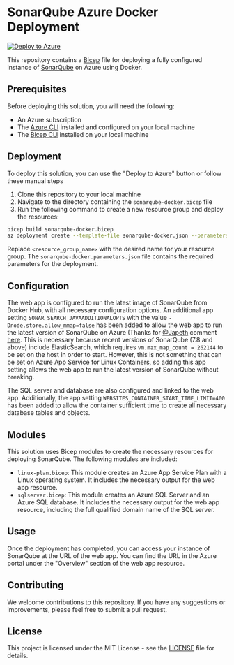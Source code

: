 # SonarQube Azure Docker Deployment

[![Deploy to Azure](https://aka.ms/deploytoazurebutton)](https://portal.azure.com/#create/Microsoft.Template/uri/https%3A%2F%2Fraw.githubusercontent.com%2Focralo%2Fazure-sonarqube%2Fmain%2Fdeployment%2Fsonarqube-docker.json)


This repository contains a [Bicep](https://github.com/Azure/bicep) file for deploying a fully configured instance of [SonarQube](https://www.sonarqube.org/) on Azure using Docker.

## Prerequisites

Before deploying this solution, you will need the following:

- An Azure subscription
- The [Azure CLI](https://docs.microsoft.com/en-us/cli/azure/install-azure-cli?view=azure-cli-latest) installed and configured on your local machine
- The [Bicep CLI](https://github.com/Azure/bicep#installing) installed on your local machine

## Deployment

To deploy this solution, you can use the "Deploy to Azure" button or follow these manual steps

1. Clone this repository to your local machine
2. Navigate to the directory containing the `sonarqube-docker.bicep` file
3. Run the following command to create a new resource group and deploy the resources:

```bash
bicep build sonarqube-docker.bicep
az deployment create --template-file sonarqube-docker.json --parameters @sonarqube-docker.parameters.json --resource-group <resource_group_name>
```

Replace `<resource_group_name>` with the desired name for your resource group. The `sonarqube-docker.parameters.json` file contains the required parameters for the deployment.

## Configuration

The web app is configured to run the latest image of SonarQube from Docker Hub, with all necessary configuration options. An additional app setting `SONAR_SEARCH_JAVAADDITIONALOPTS` with the value `-Dnode.store.allow_mmap=false` has been added to allow the web app to run the latest version of SonarQube on Azure (Thanks for [@Japeth](https://github.com/Japeth) comment [here](https://github.com/Azure/azure-quickstart-templates/issues/7481#issuecomment-976966328). This is necessary because recent versions of SonarQube (7.8 and above) include ElasticSearch, which requires `vm.max_map_count = 262144` to be set on the host in order to start. However, this is not something that can be set on Azure App Service for Linux Containers, so adding this app setting allows the web app to run the latest version of SonarQube without breaking.

The SQL server and database are also configured and linked to the web app. Additionally, the app setting `WEBSITES_CONTAINER_START_TIME_LIMIT=400` has been added to allow the container sufficient time to create all necessary database tables and objects.

## Modules

This solution uses Bicep modules to create the necessary resources for deploying SonarQube. The following modules are included:

- `linux-plan.bicep`: This module creates an Azure App Service Plan with a Linux operating system. It includes the necessary output for the web app resource.
- `sqlserver.bicep`: This module creates an Azure SQL Server and an Azure SQL database. It includes the necessary output for the web app resource, including the full qualified domain name of the SQL server.

## Usage

Once the deployment has completed, you can access your instance of SonarQube at the URL of the web app. You can find the URL in the Azure portal under the "Overview" section of the web app resource.

## Contributing

We welcome contributions to this repository. If you have any suggestions or improvements, please feel free to submit a pull request.

## License

This project is licensed under the MIT License - see the [LICENSE](LICENSE) file for details.
